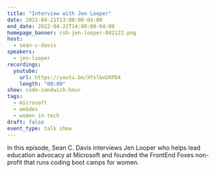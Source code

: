 ```yaml
---
title: "Interview with Jen Looper"
date: 2022-04-21T13:00:00-04:00
end_date: 2022-04-21T14:00:00-04:00
homepage_banner: csh-jen-looper-042122.png
host:
  - sean-c-davis
speakers:
  - jen-looper
recordings:
  youtube:
    url: https://youtu.be/XYslbvUXPD4
    length: "00:00"
show: code-sandwich-hour
tags:
  - microsoft
  - webdev
  - women in tech
draft: false
event_type: talk show
---
```


In this episode, Sean C. Davis interviews Jen Looper who helps lead education advocacy at Microsoft and founded the FrontEnd Foxes non-profit that runs coding boot camps for women.
